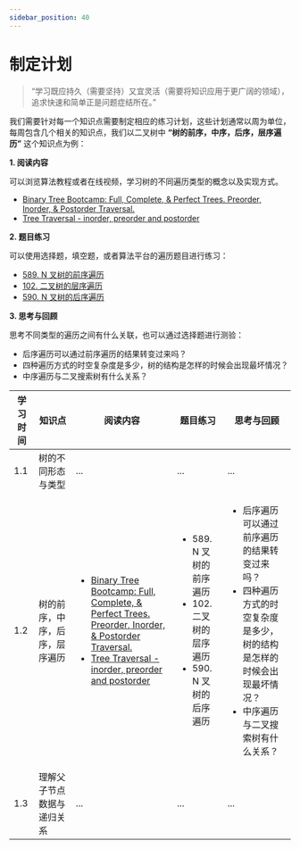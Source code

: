 ```yaml
---
sidebar_position: 40
---
```


# 制定计划

> “学习既应持久（需要坚持）又宜灵活（需要将知识应用于更广阔的领域），追求快速和简单正是问题症结所在。”

我们需要针对每一个知识点需要制定相应的练习计划，这些计划通常以周为单位，每周包含几个相关的知识点，我们以二叉树中 **“树的前序，中序，后序，层序遍历”** 这个知识点为例：

**1. 阅读内容**

可以浏览算法教程或者在线视频，学习树的不同遍历类型的概念以及实现方式。

- [Binary Tree Bootcamp: Full, Complete, & Perfect Trees. Preorder, Inorder, & Postorder Traversal.](https://www.youtube.com/watch?v=BHB0B1jFKQc)
- [Tree Traversal - inorder, preorder and postorder](https://www.programiz.com/dsa/tree-traversal)

**2. 题目练习**

可以使用选择题，填空题，或者算法平台的遍历题目进行练习：

- [589. N 叉树的前序遍历](https://leetcode-cn.com/problems/n-ary-tree-preorder-traversal/)
- [102. 二叉树的层序遍历](https://leetcode-cn.com/problems/binary-tree-level-order-traversal/)
- [590. N 叉树的后序遍历](https://leetcode-cn.com/problems/n-ary-tree-postorder-traversal/)

**3. 思考与回顾**

思考不同类型的遍历之间有什么关联，也可以通过选择题进行测验：

- 后序遍历可以通过前序遍历的结果转变过来吗？
- 四种遍历方式的时空复杂度是多少，树的结构是怎样的时候会出现最坏情况？
- 中序遍历与二叉搜索树有什么关系？

| 学习时间  | 知识点       | 阅读内容                                    |  题目练习     | 思考与回顾
| ----|--------------| -----------------------|----------------| --------------        |
| 1.1 | 树的不同形态与类型    | ...   | ...             | ... |
| 1.2 | 树的前序，中序，后序，层序遍历    | <ul><li>[Binary Tree Bootcamp: Full, Complete, & Perfect Trees. Preorder, Inorder, & Postorder Traversal.](https://www.youtube.com/watch?v=BHB0B1jFKQc)</li><li>[Tree Traversal - inorder, preorder and postorder](https://www.programiz.com/dsa/tree-traversal)</li></ul>   | <ul><li>589. N 叉树的前序遍历</li><li>102. 二叉树的层序遍历</li><li>590. N 叉树的后序遍历</li></ul>             | <ul><li>后序遍历可以通过前序遍历的结果转变过来吗？</li><li>四种遍历方式的时空复杂度是多少，树的结构是怎样的时候会出现最坏情况？</li><li>中序遍历与二叉搜索树有什么关系？</li></ul> |
| 1.3 | 理解父子节点数据与递归关系    | ...   | ...             | ... |
